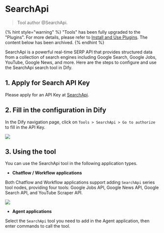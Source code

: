 # SearchApi

> Tool author @SearchApi.

{% hint style="warning" %}
"Tools" has been fully upgraded to the "Plugins". For more details, please refer to [Install and Use Plugins](https://docs.dify.ai/plugins/quick-start/install-plugins). The content below has been archived.
{% endhint %}

SearchApi is a powerful real-time SERP API that provides structured data from a collection of search engines including Google Search, Google Jobs, YouTube, Google News, and more. Here are the steps to configure and use the SearchApi search tool in Dify.

## 1. Apply for Search API Key

Please apply for an API Key at [SearchApi](https://www.searchapi.io/).

## 2. Fill in the configuration in Dify

In the Dify navigation page, click on `Tools > SearchApi > Go to authorize` to fill in the API Key.

![](https://assets-docs.dify.ai/dify-enterprise-mintlify/en/guides/tools/tool-configuration/b00563dd5a7ea62696bd435e082861e5.png)

## 3. Using the tool

You can use the SearchApi tool in the following application types.

* **Chatflow / Workflow applications**

Both Chatflow and Workflow applications support adding `SearchApi` series tool nodes, providing four tools: Google Jobs API, Google News API, Google Search API, and YouTube Scraper API.

![](https://assets-docs.dify.ai/dify-enterprise-mintlify/en/guides/tools/tool-configuration/174ac4e16e4dc60d67aa0ddaa94b1d36.png)

* **Agent applications**

Select the `SearchApi` tool you need to add in the Agent application, then enter commands to call the tool.
